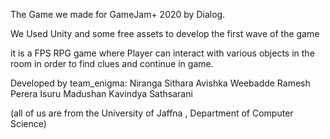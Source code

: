 The Game we made for GameJam+ 2020 by Dialog.

We Used Unity and some free assets to develop the first wave of the game


it is a FPS RPG game where Player can interact with various objects in the room in order to find clues and continue in game.

Developed by team_enigma:
  Niranga Sithara
  Avishka Weebadde
  Ramesh Perera
  Isuru Madushan
  Kavindya Sathsarani
  
  (all of us are from the University of Jaffna , Department of Computer Science)
